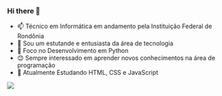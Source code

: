 ### Hi there 👋
- 📫 Técnico em Informática em andamento pela Instituição Federal de Rondônia
- 👀 Sou um estutande e entusiasta da área de tecnologia
- 💖 Foco no Desenvolvimento em Python
- 😊 Sempre interessado em aprender novos conhecimentos na área de programação
- 🧠 Atualmente Estudando HTML, CSS e JavaScript



<picture>
  <source
    srcset="https://github-readme-stats.vercel.app/api?username=JoaoGuerini&show_icons=true&theme=merko"
    media="(prefers-color-scheme: dark)"
  />
  <source
    srcset="https://github-readme-stats.vercel.app/api?username=JoaoGuerini&show_icons=true"
    media="(prefers-color-scheme: light), (prefers-color-scheme: no-preference)"
  />
  <img src="https://github-readme-stats.vercel.app/api?username=JoaoGuerini&show_icons=true" />
</picture>

